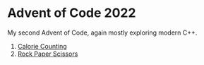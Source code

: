 # Advent of Code 2022

My second Advent of Code, again mostly exploring modern C++.

1. [Calorie Counting](https://adventofcode.com/2022/day/1)
2. [Rock Paper Scissors](https://adventofcode.com/2022/day/2)
